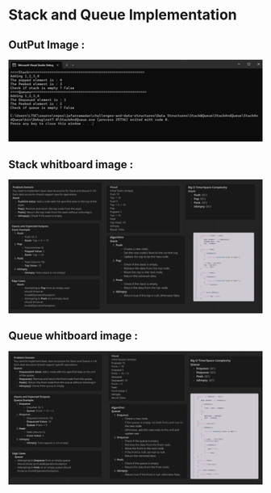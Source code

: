 # Stack and Queue Implementation

## OutPut Image :
![Output Image](assets/SAQOP.PNG)

## Stack whitboard image :
![Whiteboard Image](assets/StackWB.PNG)

## Queue whitboard image :
![Whiteboard Image](assets/QueueWB.PNG)